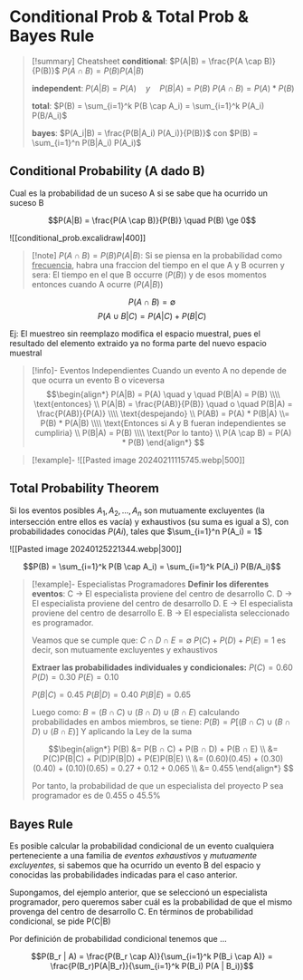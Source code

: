 # Conditional Prob & Total Prob & Bayes Rule 

> [!summary] Cheatsheet
> **conditional**:
> $P(A|B) = \frac{P(A \cap B)}{P(B)}$
> $P(A \cap B) = P(B) P(A | B)$
> 
> **independent**:
> $P(A|B) = P(A) \quad y \quad   P(B|A) = P(B)$
> $P(A \cap B) = P(A) * P(B)$
> 
> **total**:
> $P(B) = \sum_{i=1}^k P(B \cap A_i) = \sum_{i=1}^k P(A_i) P(B/A_i)$
> 
> **bayes**:
> $P(A_i|B) = \frac{P(B|A_i) P(A_i)}{P(B)}$
> con $P(B) = \sum_{i=1}^n P(B|A_i) P(A_i)$

## Conditional Probability (A dado B)

Cual es la probabilidad de un suceso A si se sabe que ha ocurrido un suceso B

$$P(A|B) = \frac{P(A \cap B)}{P(B)} \quad P(B) \ge 0$$

![[conditional_prob.excalidraw|400]]


> [!note] $P(A \cap B) = P(B) P(A | B)$:
> Si se piensa en la probabilidad como <u>frecuencia</u>, habra una fraccion del tiempo en el que A y B ocurren y sera:
> El tiempo en el que B occurre ($P(B)$) y de esos momentos entonces cuando A ocurre ($P(A|B)$)

$$P(A \cap B) = \emptyset$$
$$P(A \cup B | C) = P(A | C) + P(B | C)$$


Ej: El muestreo sin reemplazo modifica el espacio muestral, pues el resultado del elemento extraido ya no forma parte del nuevo espacio muestral

> [!info]- Eventos Independientes
> Cuando un evento A no depende de que ocurra un evento B o viceversa
> $$\begin{align*}
> 	P(A|B) = P(A) \quad y \quad   P(B|A) = P(B) 
> 	\\\\ \text{entonces} \\
> 	P(A|B) = \frac{P(AB)}{P(B)} \quad o \quad P(B|A) = \frac{P(AB)}{P(A)} \\\\ \text{despejando} \\
> 	P(AB) = P(A) * P(B|A) \\= P(B) * P(A|B)
> 	\\\\ \text{Entonces si A y B fueran independientes se cumpliria} \\
> 	P(B|A) = P(B)
> 	\\\\ \text{Por lo tanto} \\ 
> 	P(A \cap B) = P(A) * P(B)
> \end{align*}
> $$

> [!example]- 
> ![[Pasted image 20240211115745.webp|500]]


## Total Probability Theorem

Si los eventos posibles $A_1, A_2, ..., A_n$ son mutuamente excluyentes (la intersección entre ellos es vacía) y exhaustivos (su suma es igual a S), con probabilidades conocidas $P(Ai)$, tales que $\sum_{i=1}^n P(A_i) = 1$


![[Pasted image 20240125221344.webp|300]]

$$P(B) = \sum_{i=1}^k P(B \cap A_i) = \sum_{i=1}^k P(A_i) P(B/A_i)$$

> [!example]- Especialistas Programadores
> **Definir los diferentes eventos**:
> C → El especialista proviene del centro de desarrollo C. 
> D → El especialista proviene del centro de desarrollo D. 
> E → El especialista proviene del centro de desarrollo E. 
> B → El especialista seleccionado es programador. 
> 
> Veamos que se cumple que: 
> $C \cap D \cap E = \emptyset$ 
> $P(C) + P(D) + P(E) = 1$
> es decir, son mutuamente excluyentes y exhaustivos
> 
> 
> **Extraer las probabilidades individuales y condicionales:**
> $P(C) = 0.60$ 
> $P(D) = 0.30$ 
> $P(E) = 0.10$ 
> 
> $P(B|C) = 0.45$ 
> $P(B|D) = 0.40$ 
> $P(B|E) = 0.65$ 
> 
> Luego como: $B = (B \cap C) \cup (B \cap D) \cup (B \cap E)$ calculando probabilidades en ambos miembros, se tiene: 
> $P(B) = P[(B \cap C) \cup (B \cap D) \cup (B \cap E)]$ 
> Y aplicando la Ley de la suma
> 
>  $$\begin{align*}
> 	P(B) &= P(B ∩ C) + P(B ∩ D) + P(B ∩ E) 
> 	\\ &= P(C)P(B|C) + P(D)P(B|D) + P(E)P(B|E) 
> 	\\ &= (0.60)(0.45) + (0.30)(0.40) + (0.10)(0.65) = 0.27 + 0.12 + 0.065 
> 	\\ &= 0.455
> \end{align*}
> $$
> 
> Por tanto, la probabilidad de que un especialista del proyecto P sea programador es de 0.455 o 45.5%


## Bayes Rule

Es posible calcular la probabilidad condicional de un evento cualquiera perteneciente a una familia de *eventos exhaustivos* y *mutuamente excluyentes*, si sabemos que ha ocurrido un evento B del espacio y conocidas las probabilidades indicadas para el caso anterior. 

Supongamos, del ejemplo anterior, que se seleccionó un especialista programador, pero queremos saber cuál es la probabilidad de que el mismo provenga del centro de desarrollo C. En términos de probabilidad condicional, se pide P(C|B)

Por definición de probabilidad condicional tenemos que ...


$$P(B_r | A) = \frac{P(B_r \cap A)}{\sum_{i=1}^k P(B_i \cap A)} = \frac{P(B_r)P(A|B_r)}{\sum_{i=1}^k P(B_i) P(A | B_i)}$$